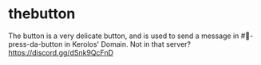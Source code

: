 # thebutton
The button is a very delicate button, and is used to send a message in #🔘-press-da-button in Kerolos' Domain. Not in that server? https://discord.gg/dSnk9QcFnD

